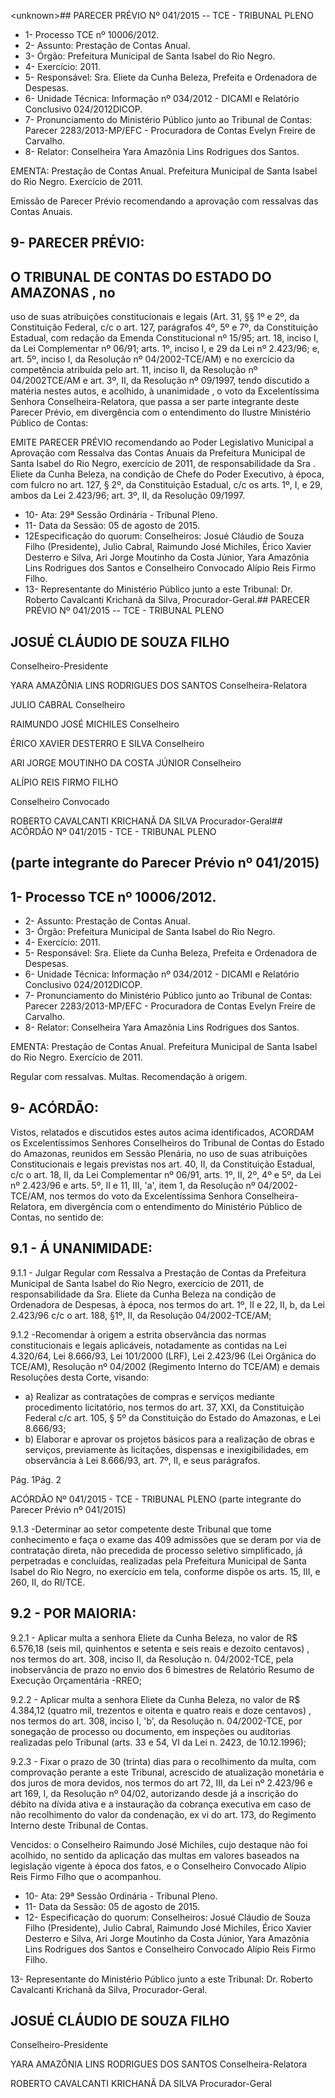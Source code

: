 &lt;unknown&gt;## PARECER PRÉVIO Nº 041/2015 -- TCE - TRIBUNAL PLENO

- 1- Processo TCE nº 10006/2012.
- 2- Assunto: Prestação de Contas Anual.
- 3- Órgão: Prefeitura Municipal de Santa Isabel do Rio Negro.
- 4- Exercício: 2011.
- 5- Responsável: Sra. Eliete da Cunha Beleza, Prefeita e Ordenadora de Despesas.
- 6- Unidade Técnica: Informação nº 034/2012 - DICAMI e Relatório Conclusivo 024/2012DICOP.
- 7-  Pronunciamento  do  Ministério  Público  junto  ao  Tribunal  de  Contas: Parecer 2283/2013-MP/EFC - Procuradora de Contas Evelyn Freire de Carvalho.
- 8- Relator: Conselheira Yara Amazônia Lins Rodrigues dos Santos.

EMENTA: Prestação de Contas Anual. Prefeitura  Municipal  de Santa  Isabel do Rio Negro. Exercício de 2011.

Emissão de Parecer Prévio recomendando a aprovação com ressalvas das Contas Anuais.

## 9- PARECER PRÉVIO:

## O TRIBUNAL DE CONTAS DO ESTADO DO AMAZONAS ,  no

uso  de  suas  atribuições  constitucionais  e  legais  (Art.  31,  §§  1º  e  2º,  da  Constituição Federal, c/c o art. 127, parágrafos 4º, 5º e 7º, da Constituição Estadual, com redação da Emenda Constitucional nº 15/95; art. 18, inciso I, da Lei Complementar nº 06/91; arts. 1º, inciso I, e 29 da Lei nº 2.423/96; e, art. 5º, inciso I, da Resolução nº 04/2002-TCE/AM) e no exercício da competência atribuída pelo art. 11, inciso II, da Resolução nº 04/2002TCE/AM e art. 3º, II, da Resolução nº 09/1997, tendo discutido a matéria nestes autos, e acolhido, à unanimidade ,  o  voto  da  Excelentíssima Senhora Conselheira-Relatora, que passa a ser parte integrante deste Parecer Prévio, em divergência com o entendimento do Ilustre Ministério Público de Contas:

EMITE PARECER PRÉVIO recomendando ao Poder Legislativo Municipal a Aprovação com Ressalva das Contas Anuais da Prefeitura Municipal de Santa Isabel do Rio Negro, exercício de 2011, de responsabilidade da Sra . Eliete da Cunha Beleza, na condição de Chefe do Poder Executivo,  à época, com fulcro no art. 127, § 2º, da Constituição Estadual, c/c os arts. 1º, I, e 29, ambos da Lei 2.423/96; art. 3º, II, da Resolução 09/1997.

- 10- Ata: 29ª Sessão Ordinária - Tribunal Pleno.
- 11- Data da Sessão: 05 de agosto de 2015.
- 12Especificação do quorum: Conselheiros: Josué Cláudio de Souza Filho (Presidente),  Julio  Cabral,  Raimundo  José  Michiles,  Érico  Xavier  Desterro  e  Silva,  Ari Jorge Moutinho  da  Costa  Júnior, Yara  Amazônia  Lins  Rodrigues  dos  Santos  e Conselheiro Convocado Alípio Reis Firmo Filho.
- 13- Representante do Ministério Público junto a este Tribunal: Dr. Roberto Cavalcanti Krichanã da Silva, Procurador-Geral.## PARECER PRÉVIO Nº 041/2015 -- TCE - TRIBUNAL PLENO

## JOSUÉ CLÁUDIO DE SOUZA FILHO

Conselheiro-Presidente

YARA AMAZÔNIA LINS RODRIGUES DOS SANTOS Conselheira-Relatora

JULIO CABRAL Conselheiro

RAIMUNDO JOSÉ MICHILES Conselheiro

ÉRICO XAVIER DESTERRO E SILVA Conselheiro

ARI JORGE MOUTINHO DA COSTA JÚNIOR Conselheiro

ALÍPIO REIS FIRMO FILHO

Conselheiro Convocado

ROBERTO CAVALCANTI KRICHANÃ DA SILVA Procurador-Geral## ACÓRDÃO Nº 041/2015 - TCE - TRIBUNAL PLENO

## (parte integrante do Parecer Prévio nº 041/2015)

## 1- Processo TCE nº 10006/2012.

- 2- Assunto: Prestação de Contas Anual.
- 3- Órgão: Prefeitura Municipal de Santa Isabel do Rio Negro.
- 4- Exercício: 2011.
- 5- Responsável: Sra. Eliete da Cunha Beleza, Prefeita e Ordenadora de Despesas.
- 6- Unidade Técnica: Informação nº 034/2012 - DICAMI e Relatório Conclusivo 024/2012DICOP.
- 7-  Pronunciamento  do  Ministério  Público  junto  ao  Tribunal  de  Contas: Parecer 2283/2013-MP/EFC - Procuradora de Contas Evelyn Freire de Carvalho.
- 8- Relator: Conselheira Yara Amazônia Lins Rodrigues dos Santos.

EMENTA: Prestação de Contas Anual. Prefeitura  Municipal  de  Santa  Isabel  do  Rio Negro. Exercício de 2011.

Regular com ressalvas. Multas. Recomendação à origem.

## 9- ACÓRDÃO:

Vistos, relatados e  discutidos estes autos acima identificados,  ACORDAM os Excelentíssimos  Senhores  Conselheiros  do  Tribunal  de  Contas  do  Estado  do Amazonas,  reunidos  em Sessão  Plenária,  no  uso  de suas  atribuições Constitucionais  e legais  previstas  nos  art.  40,  II, da  Constituição  Estadual,  c/c  o  art.  18,  II,  da Lei Complementar nº 06/91, arts. 1º, II, 2º, 4º e 5º, da Lei nº 2.423/96 e arts. 5º, II e 11, III, 'a', item 1, da Resolução nº 04/2002-TCE/AM, nos termos do voto da Excelentíssima Senhora Conselheira-Relatora, em  divergência  com o  entendimento  do  Ministério  Público  de Contas, no sentido de:

## 9.1 - Á UNANIMIDADE:

9.1.1 - Julgar Regular com Ressalva a Prestação de Contas da Prefeitura Municipal de Santa  Isabel do Rio Negro, exercício de 2011, de responsabilidade da Sra. Eliete da Cunha Beleza na condição de Ordenadora de Despesas, à época, nos termos do art. 1º, II e 22, II, b, da Lei 2.423/96 c/c o art. 188, §1º, II, da Resolução 04/2002-TCE/AM;

9.1.2 -Recomendar à origem a estrita observância das normas constitucionais e legais aplicáveis, notadamente as contidas na Lei 4.320/64, Lei 8.666/93, Lei  101/2000  (LRF),  Lei  2.423/96  (Lei  Orgânica  do  TCE/AM),  Resolução  nº  04/2002 (Regimento Interno do TCE/AM) e demais Resoluções desta Corte, visando:

- a) Realizar as contratações de compras e serviços mediante procedimento licitatório, nos termos do art. 37, XXI, da Constituição Federal c/c art. 105, § 5º da Constituição do Estado do Amazonas, e Lei 8.666/93;
- b) Elaborar e aprovar os projetos básicos para a realização de obras e serviços, previamente às licitações, dispensas e inexigibilidades, em observância à Lei 8.666/93, art. 7º, II, e seus parágrafos.

Pág. 1Pág. 2

ACÓRDÃO Nº 041/2015 - TCE - TRIBUNAL PLENO (parte integrante do Parecer Prévio nº 041/2015)

9.1.3 -Determinar ao setor competente deste Tribunal que tome conhecimento e faça o exame das 409 admissões que se deram por via de contratação direta, não precedida de processo seletivo simplificado, já  perpetradas e concluídas, realizadas pela Prefeitura  Municipal de Santa  Isabel do Rio Negro, no exercício em tela, conforme dispõe os arts. 15, III, e 260, II, do RI/TCE.

## 9.2 - POR MAIORIA:

9.2.1 -  Aplicar  multa a  senhora  Eliete da Cunha Beleza, no valor de R$ 6.576,18 (seis  mil,  quinhentos e setenta e seis reais e dezoito centavos) , nos termos do art. 308, inciso II, da Resolução n. 04/2002-TCE, pela inobservância de prazo no envio dos 6 bimestres de Relatório Resumo de Execução Orçamentária -RREO;

9.2.2 -  Aplicar  multa a  senhora  Eliete da Cunha Beleza, no valor de R$ 4.384,12 (quatro mil, trezentos e oitenta e quatro reais e doze centavos) , nos termos do art.  308,  inciso  I,  'b',  da  Resolução  n.  04/2002-TCE,  por  sonegação  de  processo  ou documento, em inspeções ou auditorias realizadas pelo Tribunal (arts. 33 e 54, VI da Lei n. 2423, de 10.12.1996);

9.2.3 - Fixar o prazo de 30 (trinta) dias para o recolhimento da multa, com comprovação perante a este Tribunal, acrescido de atualização monetária e dos juros de mora devidos, nos termos do art 72, III, da Lei nº 2.423/96 e art 169, I, da Resolução nº 04/02,  autorizando  desde  já  a  inscrição  do  débito  na  dívida  ativa  e  a  instauração  da cobrança executiva em caso de não recolhimento do valor da condenação, ex vi do art. 173, do Regimento Interno deste Tribunal de Contas.

Vencidos: o Conselheiro Raimundo José Michiles, cujo destaque não foi acolhido, no  sentido  da  aplicação  das  multas  em  valores  baseados  na  legislação  vigente  à época  dos  fatos,  e  o  Conselheiro  Convocado  Alípio  Reis  Firmo  Filho  que  o acompanhou.

- 10- Ata: 29ª Sessão Ordinária - Tribunal Pleno.
- 11- Data da Sessão: 05 de agosto de 2015.
- 12- Especificação do quorum: Conselheiros: Josué Cláudio de Souza Filho (Presidente), Julio Cabral, Raimundo José Michiles, Érico Xavier Desterro e Silva, Ari Jorge Moutinho da Costa Júnior, Yara Amazônia Lins Rodrigues dos Santos e Conselheiro Convocado Alípio Reis Firmo Filho.

13- Representante do Ministério Público junto a este Tribunal: Dr. Roberto Cavalcanti Krichanã da Silva, Procurador-Geral.

## JOSUÉ CLÁUDIO DE SOUZA FILHO

Conselheiro-Presidente

YARA AMAZÔNIA LINS RODRIGUES DOS SANTOS Conselheira-Relatora

ROBERTO CAVALCANTI KRICHANÃ DA SILVA Procurador-Geral